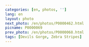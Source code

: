 ```yaml
---
categories: [en, photos, '']
lang: en
layout: photo
next_photo: /en/photos/P0000462.html
picname: P0000069
prev_photo: /en/photos/P0000068.html
tags: [Devils Gorge, Zebra Stripes]
---
```

